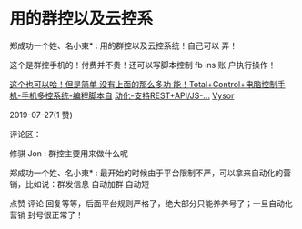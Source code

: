# 用的群控以及云控系

郑成功一个姓、名小東* : 用的群控以及云控系统！自己可以 弄！

这个是群控手机的！付费并不贵！还可以写脚本控制 fb ins 账 户执行操作！

[这个也可以哈！但是简单 没有上面的那么多功 能！](http://tc.sigma-rt.com.cn/index.php)[Total+Control+](http://tc.sigma-rt.com.cn/index.php)[电脑控制手机](http://tc.sigma-rt.com.cn/index.php)[-](http://tc.sigma-rt.com.cn/index.php)[手机多控系统](http://tc.sigma-rt.com.cn/index.php)[-](http://tc.sigma-rt.com.cn/index.php)[编程脚本自](http://tc.sigma-rt.com.cn/index.php) [](http://tc.sigma-rt.com.cn/index.php) [动化](http://tc.sigma-rt.com.cn/index.php)[-](http://tc.sigma-rt.com.cn/index.php)[支持](http://tc.sigma-rt.com.cn/index.php)[REST+API/JS-...](http://tc.sigma-rt.com.cn/index.php) [Vysor](http://vysor.io/)

2019-07-27(1 赞)

评论区：

修骐 Jon : 群控主要用来做什么呢

郑成功一个姓、名小東* : 最开始的时候由于平台限制不严，可以拿来自动化的营销，比如说：群发信息 自动加群 自动短

点赞 评论 回复等等，后面平台规则严格了，绝大部分只能养养号了；一旦自动化营销 封号很正常了！